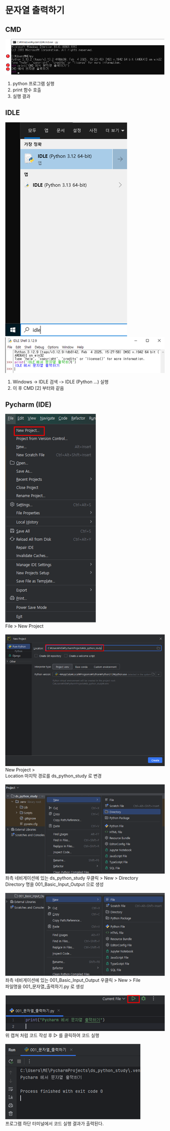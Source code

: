 # 문자열 출력하기  

## CMD  
![](문자열_출력하기_001.png)  
1. python 프로그램 실행
2. print 함수 호출
3. 실행 결과

## IDLE  

![](문자열_출력하기_002.png)  
![](문자열_출력하기_003.png)  
1. Windows -> IDLE 검색 -> IDLE (Python ...) 실행
2. 이 후 CMD [2] 부터와 같음

## Pycharm (IDE)  
![](문자열_출력하기_004.png)  
File > New Project<br><br>
![](문자열_출력하기_005.png)  
New Project >  
Location 마지막 경로를 ds_python_study 로 변경<br><br>
![](문자열_출력하기_006.png)  
좌측 네비게이션에 있는 ds_python_study 우클릭 > New > Directory  
Directory 명을 001_Basic_Input_Output 으로 생성<br><br>
![](문자열_출력하기_007.png)  
좌측 네비게이션에 있는 001_Basic_Input_Output 우클릭 > New > File  
파일명을 001_문자열_출력하기.py 로 생성<br><br>
![](문자열_출력하기_008.png)  
위 캡쳐 처럼 코드 작성 후 ▷ 를 클릭하여 코드 실행<br><br>
![](문자열_출력하기_009.png)  
프로그램 하단 터미널에서 코드 실행 결과가 출력된다.

